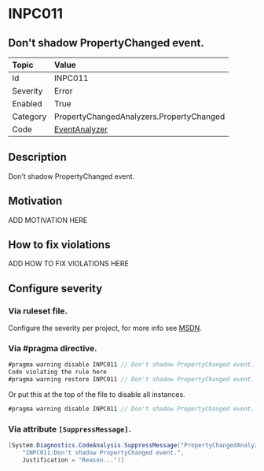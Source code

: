 # INPC011
## Don't shadow PropertyChanged event.

| Topic    | Value
| :--      | :--
| Id       | INPC011
| Severity | Error
| Enabled  | True
| Category | PropertyChangedAnalyzers.PropertyChanged
| Code     | [EventAnalyzer](https://github.com/DotNetAnalyzers/PropertyChangedAnalyzers/blob/master/PropertyChangedAnalyzers/Analyzers/EventAnalyzer.cs)

## Description

Don't shadow PropertyChanged event.

## Motivation

ADD MOTIVATION HERE

## How to fix violations

ADD HOW TO FIX VIOLATIONS HERE

<!-- start generated config severity -->
## Configure severity

### Via ruleset file.

Configure the severity per project, for more info see [MSDN](https://msdn.microsoft.com/en-us/library/dd264949.aspx).

### Via #pragma directive.
```C#
#pragma warning disable INPC011 // Don't shadow PropertyChanged event.
Code violating the rule here
#pragma warning restore INPC011 // Don't shadow PropertyChanged event.
```

Or put this at the top of the file to disable all instances.
```C#
#pragma warning disable INPC011 // Don't shadow PropertyChanged event.
```

### Via attribute `[SuppressMessage]`.

```C#
[System.Diagnostics.CodeAnalysis.SuppressMessage("PropertyChangedAnalyzers.PropertyChanged", 
    "INPC011:Don't shadow PropertyChanged event.", 
    Justification = "Reason...")]
```
<!-- end generated config severity -->